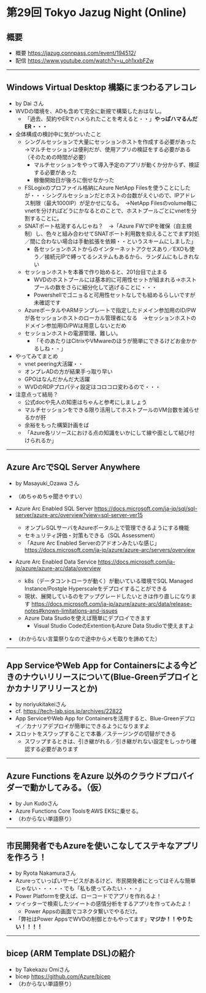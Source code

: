 # 第29回 Tokyo Jazug Night (Online)

## 概要

* 概要 <https://jazug.connpass.com/event/194512/>
* 配信 <https://www.youtube.com/watch?v=u_oh1xxbFZw>

---

## Windows Virtual Desktop 構築にまつわるアレコレ

* by Dai さん
* WVDの環境を、ADも含めて完全に新規で構築したおはなし。
    * 「過去、契約やERでハメられたことを考えると・・」**やっぱハマるんだER・・・**
* 全体構成の検討中に気がついたこと
    * シングルセッションで大量にセッションホストを作成する必要があった　→マルチセッションは便利だが、使用アプリの検証をする必要がある（そのための時間が必要）
        * マルチセッションをやって導入予定のアプリが動くか分からず、検証する必要があった
        * 稼働開始日が後ろに倒せなかった
    * FSLogixのプロファイル格納にAzure NetApp Filesを使うことにしたが・・・シングルセッションだとホストの台数がえぐいので、IPアドレス制限（最大1000IP）が足かせになる。　→NetApp Filesのvolume毎にvnetを分ければどうにかなるとのことで、ホストプールごとにvnetを分割することに。
    * SNATポート枯渇するんじゃね？　→「Azure FWでIPを確保（自主規制）し、色々と組み合わせてSNATポート利用数を抑えることでまず対処／間に合わない場合は手動拡張を依頼・・というスキームにしました」
        * 各セッションホストからのインターネットアクセスあり／EXOも使う／接続元IPで縛ってるシステムもあるから、ランダムにもしきれない
    * セッションホストを本番で作り始めると、201台目で止まる
        * WVDのホストプールには基本的に可用性セットが組まれる→ホストプールの数をさらに細分化して逃げることに・・・
        * Powershellでゴニョると可用性セットなしでも組めるらしいですが未確認です
    * AzureポータルやARMテンプレートで指定したドメイン参加用のID/PWが各セッションホストのローカル管理者になる　→セッションホストのドメイン参加用ID/PWは用意しないとだめ
    * セッションホストの電源管理、難しい。
        * 「そのあたりはCitrixやVMwareのほうが簡単にできるけどお金かかるしね・・」
* やってみてまとめ
    * vnet peering大活躍・・
    * オンプレADの方が結果手っ取り早い
    * GPOはなんだかんだ大活躍
    * WVDのRDPプロパティ設定はコロコロ変わるので・・・
* 注意点って結局？
    * 公式docや先人の知恵はちゃんと参考にしましょう
    * マルチセッションをできる限り活用してホストプールのVM台数を減らせるかが肝
    * 余裕をもった構築計画をば
    * 「Azure各リソースにおける点の知識をいかにして線や面として結び付けられるか」

---

## Azure ArcでSQL Server Anywhere

* by Masayuki_Ozawa さん
* （めちゃめちゃ聞きやすい）

* Azure Arc Enabled SQL Server <https://docs.microsoft.com/ja-jp/sql/sql-server/azure-arc/overview?view=sql-server-ver15>
    * オンプレSQLサーバをAzureポータル上で管理できるようにする機能
    * セキュリティ評価・対策もできる（SQL Assessment）
    * 「Azure Arc Enabled Serverのアドオンみたいな感じ」 <https://docs.microsoft.com/ja-jp/azure/azure-arc/servers/overview>
* Azure Arc Enabled Data Service <https://docs.microsoft.com/ja-jp/azure/azure-arc/data/overview>
    * k8s（データコントローラが動く）が動いている環境でSQL Managed Instance/Postgle Hyperscaleをデプロイすることができる
    * 現状、展開しているのをアップグレードしたいときは作り直しになります <https://docs.microsoft.com/ja-jp/azure/azure-arc/data/release-notes#known-limitations-and-issues>
    * Azure Data Studioを使えば簡単にデプロイできます
        * Visual Studio CodeのExtentionもAzure Data Studioで使えますよ
* （わからない言葉祭りなので途中からメモ取りを諦めてた）

---

## App ServiceやWeb App for Containersによる今どきのナウいリリースについて(Blue-Greenデプロイとかカナリアリリースとか)

* by noriyukitakeiさん
* cf. <https://tech-lab.sios.jp/archives/22822>
* App ServiceやWeb App for Containersを活用すると、Blue-Greenデプロイ／カナリアデプロイが簡単にできるようになりますよ
* スロットをスワップすることで本番／ステージングの切替ができる
    * スワップするときは、引き継がれる／引き継がれない設定をしっかり確認する必要があります

---

## Azure Functions をAzure 以外のクラウドプロバイダーで動かしてみる。（仮）

* by Jun Kudoさん
* Azure Functions Core ToolsをAWS EKSに乗せる。
* （わからない単語祭り）

---

## 市民開発者でもAzureを使いこなしてステキなアプリを作ろう！

* by Ryota Nakamuraさん
* Azureっていっぱいサービスがあるけど、市民開発者にとってはそんな簡単じゃない・・・・・でも「私も使ってみたい・・・」
* Power Platformを使えば、ローコードでアプリを作れるよ！
* ツイッターで検索したツイートの感情分析をするアプリを作ってみたよ！
    * Power Appsの画面でコネクタ繋いでやるだけ。
* 「弊社はPower AppsでWVDの制御とかもやってます」**マジか！！やりたい！！！！**

---

## bicep (ARM Template DSL)の紹介

* by Takekazu Omiさん
* bicep <https://github.com/Azure/bicep>
* （わからない単語祭り）